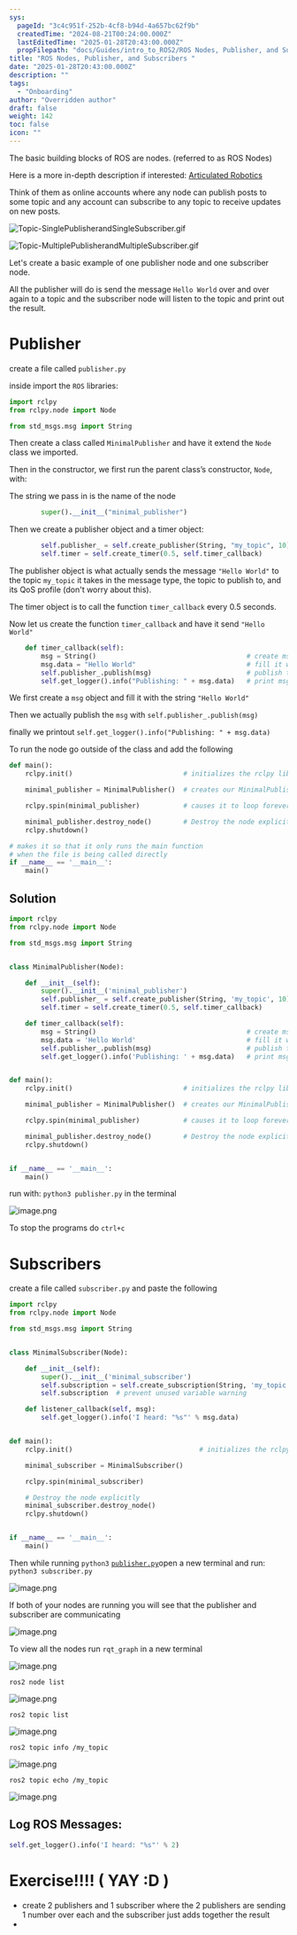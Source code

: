```yaml
---
sys:
  pageId: "3c4c951f-252b-4cf8-b94d-4a657bc62f9b"
  createdTime: "2024-08-21T00:24:00.000Z"
  lastEditedTime: "2025-01-28T20:43:00.000Z"
  propFilepath: "docs/Guides/intro_to_ROS2/ROS Nodes, Publisher, and Subscribers .md"
title: "ROS Nodes, Publisher, and Subscribers "
date: "2025-01-28T20:43:00.000Z"
description: ""
tags:
  - "Onboarding"
author: "Overridden author"
draft: false
weight: 142
toc: false
icon: ""
---
```


The basic building blocks of ROS are nodes. (referred to as ROS Nodes)

Here is a more in-depth description if interested: [Articulated Robotics](https://articulatedrobotics.xyz/tutorials/ready-for-ros/ros-overview#2-nodes)

Think of them as online accounts where any node can publish posts to some topic and any account can subscribe to any topic to receive updates on new posts.

![Topic-SinglePublisherandSingleSubscriber.gif](https://docs.ros.org/en/humble/_images/Topic-SinglePublisherandSingleSubscriber.gif)

![Topic-MultiplePublisherandMultipleSubscriber.gif](https://docs.ros.org/en/humble/_images/Topic-MultiplePublisherandMultipleSubscriber.gif)

Let's create a basic example of one publisher node and one subscriber node.

All the publisher will do is send the message `Hello World` over and over again to a topic and the subscriber node will listen to the topic and print out the result.

# Publisher

create a file called `publisher.py` 

inside import the `ROS` libraries:

```python
import rclpy
from rclpy.node import Node

from std_msgs.msg import String
```

Then create a class called `MinimalPublisher` and have it extend the `Node` class we imported.

Then in the constructor, we first run the parent class’s constructor, `Node`, with:

The string we pass in is the name of the node

```python
        super().__init__("minimal_publisher")
```

Then we create a publisher object and a timer object:

```python
        self.publisher_ = self.create_publisher(String, "my_topic", 10)
        self.timer = self.create_timer(0.5, self.timer_callback)
```

The publisher object is what actually sends the message `"Hello World"` to the topic `my_topic` it takes in the message type, the topic to publish to, and its QoS profile (don't worry about this).

The timer object is to call the function `timer_callback` every 0.5 seconds.

Now let us create the function `timer_callback` and have it send `"Hello World"`

```python
    def timer_callback(self):
        msg = String()                                      # create msg object
        msg.data = "Hello World"                            # fill it with data
        self.publisher_.publish(msg)                        # publish the message
        self.get_logger().info("Publishing: " + msg.data)   # print msg
```

We first create a `msg` object and fill it with the string `"Hello World"`

Then we actually publish the `msg` with `self.publisher_.publish(msg)`

finally we printout `self.get_logger().info("Publishing: " + msg.data)`

To run the node go outside of the class and add the following

```python
def main():
    rclpy.init()                            # initializes the rclpy library

    minimal_publisher = MinimalPublisher()  # creates our MinimalPublisher object

    rclpy.spin(minimal_publisher)           # causes it to loop forever

    minimal_publisher.destroy_node()        # Destroy the node explicitly
    rclpy.shutdown()

# makes it so that it only runs the main function
# when the file is being called directly
if __name__ == '__main__': 
    main()
```

## Solution

```python
import rclpy
from rclpy.node import Node

from std_msgs.msg import String


class MinimalPublisher(Node):

    def __init__(self):
        super().__init__('minimal_publisher')
        self.publisher_ = self.create_publisher(String, 'my_topic', 10)
        self.timer = self.create_timer(0.5, self.timer_callback)

    def timer_callback(self):
        msg = String()                                      # create msg object
        msg.data = 'Hello World'                            # fill it with data
        self.publisher_.publish(msg)                        # publish the message
        self.get_logger().info('Publishing: ' + msg.data)   # print msg


def main():
    rclpy.init()                            # initializes the rclpy library

    minimal_publisher = MinimalPublisher()  # creates our MinimalPublisher object

    rclpy.spin(minimal_publisher)           # causes it to loop forever

    minimal_publisher.destroy_node()        # Destroy the node explicitly
    rclpy.shutdown()


if __name__ == '__main__':
    main()
```

run with: `python3 publisher.py` in the terminal

![image.png](https://prod-files-secure.s3.us-west-2.amazonaws.com/d518164a-d88e-44d1-a4ee-3adb3bd8bce0/9214accb-ad5b-44f1-a31c-b3167c59138b/image.png?X-Amz-Algorithm=AWS4-HMAC-SHA256&X-Amz-Content-Sha256=UNSIGNED-PAYLOAD&X-Amz-Credential=ASIAZI2LB4662VWV3GQT%2F20250524%2Fus-west-2%2Fs3%2Faws4_request&X-Amz-Date=20250524T170250Z&X-Amz-Expires=3600&X-Amz-Security-Token=IQoJb3JpZ2luX2VjEFAaCXVzLXdlc3QtMiJHMEUCIHNg6a86uh%2FIXUhnrQ2kFXotafT8gcvDjJqM6Men5j2CAiEAi30ErBQ7zD0AO7Lfx%2BBbrNmjXefmNfQe27P4nZPvVBYq%2FwMIGRAAGgw2Mzc0MjMxODM4MDUiDJZFaDcmSeL%2F7O3iXCrcA5OPzT%2FTwuGXZmvt5bgZ9JyYEkiXwrntaWF%2BXJkGaZgAalTFpTATrO%2Bl4yo%2BNWF2Je6ALBdCI9VBHdXDufGTpge7mVfmzX2fEpTfOoulwa94b%2FSz9qrV5ZlCwzkzzSlc3m0f2WrAs8o5KlULF%2BbyV%2Fszg5CfDeYdDKqqEONSShusRytaKFyugxcbulav1A2x4f7tFhU1GAAHBo6jnfvHz8AcLvkZt57fwZO68C5FnqveMuNtVjS2E6o3UtTS7JD2VSVyRa6l%2FpH0tI%2B4fgn2j24ign2xTb47ktagS0B2RZ7u2VDbsg%2BxrPKH7XMOBRBvvKkCM6oDYKrEbL6flvPoNglBDvlUUHhUsR9kMG2YTV5IEuX%2BxuO1V47YdkVlpfq0e84PLu1eWA2zHWCAVIM38FwjtZkV%2BINif8N2v%2FrkpeV%2B0PDHskt68Nd0Suq8zcVqG6n7MCIfYZNsrKllNPuyftqrkIhuoJaRe7CGy0kRfSXCNh4Yw0usbxuTEsmr%2FsxNTPWzL7Mf0ol8%2F7h7GGYhKfYB9%2BydiQLZ4i4b2bUYLnCtkRTC7OSuJhEFmNDGIKFcP3cupHiqdfzAs%2BsCB1Lw2Y%2BQxWhCAVdHLaCOi2QJAJDalKXBjCOxgMs1%2F9pBMM%2FNx8EGOqUBWzSKNnmSDJ%2Fyh8KhzrpbcZKxOtAwm0VtFAmeC7MqX9QjWypPD9wKYn1Sb7W%2Bw330f9U5Y8zz1v9V3wULEl6Cu606zKQy4mbW3hpDz%2FXwbP4neg%2FLM3pnfyMSxygJUHrh591pMDmsdMnHBDwuF7z0c9Xw%2F0C%2B4WE%2BrVy3OmtFTI4E9RmwiWhe0J0rpSqtxd0ZeoUr8%2FSZSNiBI9J78x2kLr4AgrM4&X-Amz-Signature=f17eb4f6eac4e28ca2fefc88a26449535687c364b7d604e12d40f4414d6e0ccf&X-Amz-SignedHeaders=host&x-id=GetObject)

To stop the programs do `ctrl+c`

# Subscribers

create a file called `subscriber.py` and paste the following

```python
import rclpy
from rclpy.node import Node

from std_msgs.msg import String


class MinimalSubscriber(Node):

    def __init__(self):
        super().__init__('minimal_subscriber')
        self.subscription = self.create_subscription(String, 'my_topic', self.listener_callback, 10)
        self.subscription  # prevent unused variable warning

    def listener_callback(self, msg):
        self.get_logger().info('I heard: "%s"' % msg.data)


def main():
    rclpy.init()                                # initializes the rclpy library

    minimal_subscriber = MinimalSubscriber()

    rclpy.spin(minimal_subscriber)

    # Destroy the node explicitly
    minimal_subscriber.destroy_node()
    rclpy.shutdown()


if __name__ == '__main__':
    main()
```

Then while running `python3` [`publisher.py`](http://publisher.py/)open a new terminal and run: `python3 subscriber.py` 

![image.png](https://prod-files-secure.s3.us-west-2.amazonaws.com/d518164a-d88e-44d1-a4ee-3adb3bd8bce0/611fccf2-c738-4dbd-94e9-98f209092866/image.png?X-Amz-Algorithm=AWS4-HMAC-SHA256&X-Amz-Content-Sha256=UNSIGNED-PAYLOAD&X-Amz-Credential=ASIAZI2LB4662VWV3GQT%2F20250524%2Fus-west-2%2Fs3%2Faws4_request&X-Amz-Date=20250524T170250Z&X-Amz-Expires=3600&X-Amz-Security-Token=IQoJb3JpZ2luX2VjEFAaCXVzLXdlc3QtMiJHMEUCIHNg6a86uh%2FIXUhnrQ2kFXotafT8gcvDjJqM6Men5j2CAiEAi30ErBQ7zD0AO7Lfx%2BBbrNmjXefmNfQe27P4nZPvVBYq%2FwMIGRAAGgw2Mzc0MjMxODM4MDUiDJZFaDcmSeL%2F7O3iXCrcA5OPzT%2FTwuGXZmvt5bgZ9JyYEkiXwrntaWF%2BXJkGaZgAalTFpTATrO%2Bl4yo%2BNWF2Je6ALBdCI9VBHdXDufGTpge7mVfmzX2fEpTfOoulwa94b%2FSz9qrV5ZlCwzkzzSlc3m0f2WrAs8o5KlULF%2BbyV%2Fszg5CfDeYdDKqqEONSShusRytaKFyugxcbulav1A2x4f7tFhU1GAAHBo6jnfvHz8AcLvkZt57fwZO68C5FnqveMuNtVjS2E6o3UtTS7JD2VSVyRa6l%2FpH0tI%2B4fgn2j24ign2xTb47ktagS0B2RZ7u2VDbsg%2BxrPKH7XMOBRBvvKkCM6oDYKrEbL6flvPoNglBDvlUUHhUsR9kMG2YTV5IEuX%2BxuO1V47YdkVlpfq0e84PLu1eWA2zHWCAVIM38FwjtZkV%2BINif8N2v%2FrkpeV%2B0PDHskt68Nd0Suq8zcVqG6n7MCIfYZNsrKllNPuyftqrkIhuoJaRe7CGy0kRfSXCNh4Yw0usbxuTEsmr%2FsxNTPWzL7Mf0ol8%2F7h7GGYhKfYB9%2BydiQLZ4i4b2bUYLnCtkRTC7OSuJhEFmNDGIKFcP3cupHiqdfzAs%2BsCB1Lw2Y%2BQxWhCAVdHLaCOi2QJAJDalKXBjCOxgMs1%2F9pBMM%2FNx8EGOqUBWzSKNnmSDJ%2Fyh8KhzrpbcZKxOtAwm0VtFAmeC7MqX9QjWypPD9wKYn1Sb7W%2Bw330f9U5Y8zz1v9V3wULEl6Cu606zKQy4mbW3hpDz%2FXwbP4neg%2FLM3pnfyMSxygJUHrh591pMDmsdMnHBDwuF7z0c9Xw%2F0C%2B4WE%2BrVy3OmtFTI4E9RmwiWhe0J0rpSqtxd0ZeoUr8%2FSZSNiBI9J78x2kLr4AgrM4&X-Amz-Signature=187b45e675e8a8c73741ba5110ca2a4739eddf5b8eb3bc82f94850cda7de2c65&X-Amz-SignedHeaders=host&x-id=GetObject)

If both of your nodes are running you will see that the publisher and subscriber are communicating

![image.png](https://prod-files-secure.s3.us-west-2.amazonaws.com/d518164a-d88e-44d1-a4ee-3adb3bd8bce0/eea428b5-1cf0-43bb-a30b-81cbaf6c5c78/image.png?X-Amz-Algorithm=AWS4-HMAC-SHA256&X-Amz-Content-Sha256=UNSIGNED-PAYLOAD&X-Amz-Credential=ASIAZI2LB4662VWV3GQT%2F20250524%2Fus-west-2%2Fs3%2Faws4_request&X-Amz-Date=20250524T170250Z&X-Amz-Expires=3600&X-Amz-Security-Token=IQoJb3JpZ2luX2VjEFAaCXVzLXdlc3QtMiJHMEUCIHNg6a86uh%2FIXUhnrQ2kFXotafT8gcvDjJqM6Men5j2CAiEAi30ErBQ7zD0AO7Lfx%2BBbrNmjXefmNfQe27P4nZPvVBYq%2FwMIGRAAGgw2Mzc0MjMxODM4MDUiDJZFaDcmSeL%2F7O3iXCrcA5OPzT%2FTwuGXZmvt5bgZ9JyYEkiXwrntaWF%2BXJkGaZgAalTFpTATrO%2Bl4yo%2BNWF2Je6ALBdCI9VBHdXDufGTpge7mVfmzX2fEpTfOoulwa94b%2FSz9qrV5ZlCwzkzzSlc3m0f2WrAs8o5KlULF%2BbyV%2Fszg5CfDeYdDKqqEONSShusRytaKFyugxcbulav1A2x4f7tFhU1GAAHBo6jnfvHz8AcLvkZt57fwZO68C5FnqveMuNtVjS2E6o3UtTS7JD2VSVyRa6l%2FpH0tI%2B4fgn2j24ign2xTb47ktagS0B2RZ7u2VDbsg%2BxrPKH7XMOBRBvvKkCM6oDYKrEbL6flvPoNglBDvlUUHhUsR9kMG2YTV5IEuX%2BxuO1V47YdkVlpfq0e84PLu1eWA2zHWCAVIM38FwjtZkV%2BINif8N2v%2FrkpeV%2B0PDHskt68Nd0Suq8zcVqG6n7MCIfYZNsrKllNPuyftqrkIhuoJaRe7CGy0kRfSXCNh4Yw0usbxuTEsmr%2FsxNTPWzL7Mf0ol8%2F7h7GGYhKfYB9%2BydiQLZ4i4b2bUYLnCtkRTC7OSuJhEFmNDGIKFcP3cupHiqdfzAs%2BsCB1Lw2Y%2BQxWhCAVdHLaCOi2QJAJDalKXBjCOxgMs1%2F9pBMM%2FNx8EGOqUBWzSKNnmSDJ%2Fyh8KhzrpbcZKxOtAwm0VtFAmeC7MqX9QjWypPD9wKYn1Sb7W%2Bw330f9U5Y8zz1v9V3wULEl6Cu606zKQy4mbW3hpDz%2FXwbP4neg%2FLM3pnfyMSxygJUHrh591pMDmsdMnHBDwuF7z0c9Xw%2F0C%2B4WE%2BrVy3OmtFTI4E9RmwiWhe0J0rpSqtxd0ZeoUr8%2FSZSNiBI9J78x2kLr4AgrM4&X-Amz-Signature=0493c7dd4f1afa567486f35308ed37478c58fba20ce44608e72720eb34277867&X-Amz-SignedHeaders=host&x-id=GetObject)

To view all the nodes run `rqt_graph` in a new terminal

![image.png](https://prod-files-secure.s3.us-west-2.amazonaws.com/d518164a-d88e-44d1-a4ee-3adb3bd8bce0/1d98e964-4318-4d62-b5c4-8c8f78368598/image.png?X-Amz-Algorithm=AWS4-HMAC-SHA256&X-Amz-Content-Sha256=UNSIGNED-PAYLOAD&X-Amz-Credential=ASIAZI2LB4662VWV3GQT%2F20250524%2Fus-west-2%2Fs3%2Faws4_request&X-Amz-Date=20250524T170250Z&X-Amz-Expires=3600&X-Amz-Security-Token=IQoJb3JpZ2luX2VjEFAaCXVzLXdlc3QtMiJHMEUCIHNg6a86uh%2FIXUhnrQ2kFXotafT8gcvDjJqM6Men5j2CAiEAi30ErBQ7zD0AO7Lfx%2BBbrNmjXefmNfQe27P4nZPvVBYq%2FwMIGRAAGgw2Mzc0MjMxODM4MDUiDJZFaDcmSeL%2F7O3iXCrcA5OPzT%2FTwuGXZmvt5bgZ9JyYEkiXwrntaWF%2BXJkGaZgAalTFpTATrO%2Bl4yo%2BNWF2Je6ALBdCI9VBHdXDufGTpge7mVfmzX2fEpTfOoulwa94b%2FSz9qrV5ZlCwzkzzSlc3m0f2WrAs8o5KlULF%2BbyV%2Fszg5CfDeYdDKqqEONSShusRytaKFyugxcbulav1A2x4f7tFhU1GAAHBo6jnfvHz8AcLvkZt57fwZO68C5FnqveMuNtVjS2E6o3UtTS7JD2VSVyRa6l%2FpH0tI%2B4fgn2j24ign2xTb47ktagS0B2RZ7u2VDbsg%2BxrPKH7XMOBRBvvKkCM6oDYKrEbL6flvPoNglBDvlUUHhUsR9kMG2YTV5IEuX%2BxuO1V47YdkVlpfq0e84PLu1eWA2zHWCAVIM38FwjtZkV%2BINif8N2v%2FrkpeV%2B0PDHskt68Nd0Suq8zcVqG6n7MCIfYZNsrKllNPuyftqrkIhuoJaRe7CGy0kRfSXCNh4Yw0usbxuTEsmr%2FsxNTPWzL7Mf0ol8%2F7h7GGYhKfYB9%2BydiQLZ4i4b2bUYLnCtkRTC7OSuJhEFmNDGIKFcP3cupHiqdfzAs%2BsCB1Lw2Y%2BQxWhCAVdHLaCOi2QJAJDalKXBjCOxgMs1%2F9pBMM%2FNx8EGOqUBWzSKNnmSDJ%2Fyh8KhzrpbcZKxOtAwm0VtFAmeC7MqX9QjWypPD9wKYn1Sb7W%2Bw330f9U5Y8zz1v9V3wULEl6Cu606zKQy4mbW3hpDz%2FXwbP4neg%2FLM3pnfyMSxygJUHrh591pMDmsdMnHBDwuF7z0c9Xw%2F0C%2B4WE%2BrVy3OmtFTI4E9RmwiWhe0J0rpSqtxd0ZeoUr8%2FSZSNiBI9J78x2kLr4AgrM4&X-Amz-Signature=3095c9182b80c401be28bd6cf567944b88f20d9688a8eb5197f346015ea04787&X-Amz-SignedHeaders=host&x-id=GetObject)

`ros2 node list`

![image.png](https://prod-files-secure.s3.us-west-2.amazonaws.com/d518164a-d88e-44d1-a4ee-3adb3bd8bce0/680ac8cf-e6d9-4164-9ece-5b9a6fccffee/image.png?X-Amz-Algorithm=AWS4-HMAC-SHA256&X-Amz-Content-Sha256=UNSIGNED-PAYLOAD&X-Amz-Credential=ASIAZI2LB4662VWV3GQT%2F20250524%2Fus-west-2%2Fs3%2Faws4_request&X-Amz-Date=20250524T170250Z&X-Amz-Expires=3600&X-Amz-Security-Token=IQoJb3JpZ2luX2VjEFAaCXVzLXdlc3QtMiJHMEUCIHNg6a86uh%2FIXUhnrQ2kFXotafT8gcvDjJqM6Men5j2CAiEAi30ErBQ7zD0AO7Lfx%2BBbrNmjXefmNfQe27P4nZPvVBYq%2FwMIGRAAGgw2Mzc0MjMxODM4MDUiDJZFaDcmSeL%2F7O3iXCrcA5OPzT%2FTwuGXZmvt5bgZ9JyYEkiXwrntaWF%2BXJkGaZgAalTFpTATrO%2Bl4yo%2BNWF2Je6ALBdCI9VBHdXDufGTpge7mVfmzX2fEpTfOoulwa94b%2FSz9qrV5ZlCwzkzzSlc3m0f2WrAs8o5KlULF%2BbyV%2Fszg5CfDeYdDKqqEONSShusRytaKFyugxcbulav1A2x4f7tFhU1GAAHBo6jnfvHz8AcLvkZt57fwZO68C5FnqveMuNtVjS2E6o3UtTS7JD2VSVyRa6l%2FpH0tI%2B4fgn2j24ign2xTb47ktagS0B2RZ7u2VDbsg%2BxrPKH7XMOBRBvvKkCM6oDYKrEbL6flvPoNglBDvlUUHhUsR9kMG2YTV5IEuX%2BxuO1V47YdkVlpfq0e84PLu1eWA2zHWCAVIM38FwjtZkV%2BINif8N2v%2FrkpeV%2B0PDHskt68Nd0Suq8zcVqG6n7MCIfYZNsrKllNPuyftqrkIhuoJaRe7CGy0kRfSXCNh4Yw0usbxuTEsmr%2FsxNTPWzL7Mf0ol8%2F7h7GGYhKfYB9%2BydiQLZ4i4b2bUYLnCtkRTC7OSuJhEFmNDGIKFcP3cupHiqdfzAs%2BsCB1Lw2Y%2BQxWhCAVdHLaCOi2QJAJDalKXBjCOxgMs1%2F9pBMM%2FNx8EGOqUBWzSKNnmSDJ%2Fyh8KhzrpbcZKxOtAwm0VtFAmeC7MqX9QjWypPD9wKYn1Sb7W%2Bw330f9U5Y8zz1v9V3wULEl6Cu606zKQy4mbW3hpDz%2FXwbP4neg%2FLM3pnfyMSxygJUHrh591pMDmsdMnHBDwuF7z0c9Xw%2F0C%2B4WE%2BrVy3OmtFTI4E9RmwiWhe0J0rpSqtxd0ZeoUr8%2FSZSNiBI9J78x2kLr4AgrM4&X-Amz-Signature=4ed876af24eb851c5cb31aa74abad34627ecb62c37107ee64dec5f114d558fd3&X-Amz-SignedHeaders=host&x-id=GetObject)

`ros2 topic list`

![image.png](https://prod-files-secure.s3.us-west-2.amazonaws.com/d518164a-d88e-44d1-a4ee-3adb3bd8bce0/eee2ebe1-27ef-4a4a-96fb-2ca54126fb29/image.png?X-Amz-Algorithm=AWS4-HMAC-SHA256&X-Amz-Content-Sha256=UNSIGNED-PAYLOAD&X-Amz-Credential=ASIAZI2LB4662VWV3GQT%2F20250524%2Fus-west-2%2Fs3%2Faws4_request&X-Amz-Date=20250524T170250Z&X-Amz-Expires=3600&X-Amz-Security-Token=IQoJb3JpZ2luX2VjEFAaCXVzLXdlc3QtMiJHMEUCIHNg6a86uh%2FIXUhnrQ2kFXotafT8gcvDjJqM6Men5j2CAiEAi30ErBQ7zD0AO7Lfx%2BBbrNmjXefmNfQe27P4nZPvVBYq%2FwMIGRAAGgw2Mzc0MjMxODM4MDUiDJZFaDcmSeL%2F7O3iXCrcA5OPzT%2FTwuGXZmvt5bgZ9JyYEkiXwrntaWF%2BXJkGaZgAalTFpTATrO%2Bl4yo%2BNWF2Je6ALBdCI9VBHdXDufGTpge7mVfmzX2fEpTfOoulwa94b%2FSz9qrV5ZlCwzkzzSlc3m0f2WrAs8o5KlULF%2BbyV%2Fszg5CfDeYdDKqqEONSShusRytaKFyugxcbulav1A2x4f7tFhU1GAAHBo6jnfvHz8AcLvkZt57fwZO68C5FnqveMuNtVjS2E6o3UtTS7JD2VSVyRa6l%2FpH0tI%2B4fgn2j24ign2xTb47ktagS0B2RZ7u2VDbsg%2BxrPKH7XMOBRBvvKkCM6oDYKrEbL6flvPoNglBDvlUUHhUsR9kMG2YTV5IEuX%2BxuO1V47YdkVlpfq0e84PLu1eWA2zHWCAVIM38FwjtZkV%2BINif8N2v%2FrkpeV%2B0PDHskt68Nd0Suq8zcVqG6n7MCIfYZNsrKllNPuyftqrkIhuoJaRe7CGy0kRfSXCNh4Yw0usbxuTEsmr%2FsxNTPWzL7Mf0ol8%2F7h7GGYhKfYB9%2BydiQLZ4i4b2bUYLnCtkRTC7OSuJhEFmNDGIKFcP3cupHiqdfzAs%2BsCB1Lw2Y%2BQxWhCAVdHLaCOi2QJAJDalKXBjCOxgMs1%2F9pBMM%2FNx8EGOqUBWzSKNnmSDJ%2Fyh8KhzrpbcZKxOtAwm0VtFAmeC7MqX9QjWypPD9wKYn1Sb7W%2Bw330f9U5Y8zz1v9V3wULEl6Cu606zKQy4mbW3hpDz%2FXwbP4neg%2FLM3pnfyMSxygJUHrh591pMDmsdMnHBDwuF7z0c9Xw%2F0C%2B4WE%2BrVy3OmtFTI4E9RmwiWhe0J0rpSqtxd0ZeoUr8%2FSZSNiBI9J78x2kLr4AgrM4&X-Amz-Signature=b4a19b1067849a01d504f7f7449774b3b3d02a021df4701fc0db99cac04e7ea1&X-Amz-SignedHeaders=host&x-id=GetObject)

`ros2 topic info /my_topic`

![image.png](https://prod-files-secure.s3.us-west-2.amazonaws.com/d518164a-d88e-44d1-a4ee-3adb3bd8bce0/6288ef12-cb9e-406f-b9eb-65feed3a9011/image.png?X-Amz-Algorithm=AWS4-HMAC-SHA256&X-Amz-Content-Sha256=UNSIGNED-PAYLOAD&X-Amz-Credential=ASIAZI2LB4662VWV3GQT%2F20250524%2Fus-west-2%2Fs3%2Faws4_request&X-Amz-Date=20250524T170250Z&X-Amz-Expires=3600&X-Amz-Security-Token=IQoJb3JpZ2luX2VjEFAaCXVzLXdlc3QtMiJHMEUCIHNg6a86uh%2FIXUhnrQ2kFXotafT8gcvDjJqM6Men5j2CAiEAi30ErBQ7zD0AO7Lfx%2BBbrNmjXefmNfQe27P4nZPvVBYq%2FwMIGRAAGgw2Mzc0MjMxODM4MDUiDJZFaDcmSeL%2F7O3iXCrcA5OPzT%2FTwuGXZmvt5bgZ9JyYEkiXwrntaWF%2BXJkGaZgAalTFpTATrO%2Bl4yo%2BNWF2Je6ALBdCI9VBHdXDufGTpge7mVfmzX2fEpTfOoulwa94b%2FSz9qrV5ZlCwzkzzSlc3m0f2WrAs8o5KlULF%2BbyV%2Fszg5CfDeYdDKqqEONSShusRytaKFyugxcbulav1A2x4f7tFhU1GAAHBo6jnfvHz8AcLvkZt57fwZO68C5FnqveMuNtVjS2E6o3UtTS7JD2VSVyRa6l%2FpH0tI%2B4fgn2j24ign2xTb47ktagS0B2RZ7u2VDbsg%2BxrPKH7XMOBRBvvKkCM6oDYKrEbL6flvPoNglBDvlUUHhUsR9kMG2YTV5IEuX%2BxuO1V47YdkVlpfq0e84PLu1eWA2zHWCAVIM38FwjtZkV%2BINif8N2v%2FrkpeV%2B0PDHskt68Nd0Suq8zcVqG6n7MCIfYZNsrKllNPuyftqrkIhuoJaRe7CGy0kRfSXCNh4Yw0usbxuTEsmr%2FsxNTPWzL7Mf0ol8%2F7h7GGYhKfYB9%2BydiQLZ4i4b2bUYLnCtkRTC7OSuJhEFmNDGIKFcP3cupHiqdfzAs%2BsCB1Lw2Y%2BQxWhCAVdHLaCOi2QJAJDalKXBjCOxgMs1%2F9pBMM%2FNx8EGOqUBWzSKNnmSDJ%2Fyh8KhzrpbcZKxOtAwm0VtFAmeC7MqX9QjWypPD9wKYn1Sb7W%2Bw330f9U5Y8zz1v9V3wULEl6Cu606zKQy4mbW3hpDz%2FXwbP4neg%2FLM3pnfyMSxygJUHrh591pMDmsdMnHBDwuF7z0c9Xw%2F0C%2B4WE%2BrVy3OmtFTI4E9RmwiWhe0J0rpSqtxd0ZeoUr8%2FSZSNiBI9J78x2kLr4AgrM4&X-Amz-Signature=caff05d81bc2d193a4368e5af1bf17cbdd1161d9749825f0f0778c2f9a84edc7&X-Amz-SignedHeaders=host&x-id=GetObject)

`ros2 topic echo /my_topic`

![image.png](https://prod-files-secure.s3.us-west-2.amazonaws.com/d518164a-d88e-44d1-a4ee-3adb3bd8bce0/0a6fcb4d-422d-4a6c-a803-749ef4adf2c6/image.png?X-Amz-Algorithm=AWS4-HMAC-SHA256&X-Amz-Content-Sha256=UNSIGNED-PAYLOAD&X-Amz-Credential=ASIAZI2LB4662VWV3GQT%2F20250524%2Fus-west-2%2Fs3%2Faws4_request&X-Amz-Date=20250524T170250Z&X-Amz-Expires=3600&X-Amz-Security-Token=IQoJb3JpZ2luX2VjEFAaCXVzLXdlc3QtMiJHMEUCIHNg6a86uh%2FIXUhnrQ2kFXotafT8gcvDjJqM6Men5j2CAiEAi30ErBQ7zD0AO7Lfx%2BBbrNmjXefmNfQe27P4nZPvVBYq%2FwMIGRAAGgw2Mzc0MjMxODM4MDUiDJZFaDcmSeL%2F7O3iXCrcA5OPzT%2FTwuGXZmvt5bgZ9JyYEkiXwrntaWF%2BXJkGaZgAalTFpTATrO%2Bl4yo%2BNWF2Je6ALBdCI9VBHdXDufGTpge7mVfmzX2fEpTfOoulwa94b%2FSz9qrV5ZlCwzkzzSlc3m0f2WrAs8o5KlULF%2BbyV%2Fszg5CfDeYdDKqqEONSShusRytaKFyugxcbulav1A2x4f7tFhU1GAAHBo6jnfvHz8AcLvkZt57fwZO68C5FnqveMuNtVjS2E6o3UtTS7JD2VSVyRa6l%2FpH0tI%2B4fgn2j24ign2xTb47ktagS0B2RZ7u2VDbsg%2BxrPKH7XMOBRBvvKkCM6oDYKrEbL6flvPoNglBDvlUUHhUsR9kMG2YTV5IEuX%2BxuO1V47YdkVlpfq0e84PLu1eWA2zHWCAVIM38FwjtZkV%2BINif8N2v%2FrkpeV%2B0PDHskt68Nd0Suq8zcVqG6n7MCIfYZNsrKllNPuyftqrkIhuoJaRe7CGy0kRfSXCNh4Yw0usbxuTEsmr%2FsxNTPWzL7Mf0ol8%2F7h7GGYhKfYB9%2BydiQLZ4i4b2bUYLnCtkRTC7OSuJhEFmNDGIKFcP3cupHiqdfzAs%2BsCB1Lw2Y%2BQxWhCAVdHLaCOi2QJAJDalKXBjCOxgMs1%2F9pBMM%2FNx8EGOqUBWzSKNnmSDJ%2Fyh8KhzrpbcZKxOtAwm0VtFAmeC7MqX9QjWypPD9wKYn1Sb7W%2Bw330f9U5Y8zz1v9V3wULEl6Cu606zKQy4mbW3hpDz%2FXwbP4neg%2FLM3pnfyMSxygJUHrh591pMDmsdMnHBDwuF7z0c9Xw%2F0C%2B4WE%2BrVy3OmtFTI4E9RmwiWhe0J0rpSqtxd0ZeoUr8%2FSZSNiBI9J78x2kLr4AgrM4&X-Amz-Signature=5202ce5d7c7a3ce5c32896e9fbbf04524620724e5bd7b98f6f2fa69503db3bac&X-Amz-SignedHeaders=host&x-id=GetObject)

## Log ROS Messages:

```python
self.get_logger().info('I heard: "%s"' % 2)
```

# Exercise!!!! ( YAY :D )

- create 2 publishers and 1 subscriber where the 2 publishers are sending 1 number over each and the subscriber just adds together the result
- 
